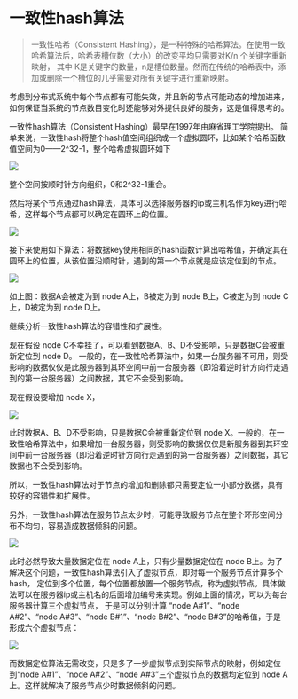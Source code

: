 # 一致性hash算法
> 一致性哈希（Consistent Hashing），是一种特殊的哈希算法。在使用一致哈希算法后，哈希表槽位数（大小）的改变平均只需要对K/n 个关键字重新映射，
其中 K是关键字的数量，n是槽位数量。然而在传统的哈希表中，添加或删除一个槽位的几乎需要对所有关键字进行重新映射。

考虑到分布式系统中每个节点都有可能失效，并且新的节点可能动态的增加进来，如何保证当系统的节点数目变化时还能够对外提供良好的服务，这是值得思考的。

一致性hash算法（Consistent Hashing）最早在1997年由麻省理工学院提出。
简单来说，一致性hash将整个hash值空间组织成一个虚拟圆环，比如某个哈希函数值空间为0——2^32-1，整个哈希虚拟圆环如下

![](./doc.img/consistent-hash-cycle.png)

整个空间按顺时针方向组织，0和2^32-1重合。

然后将某个节点通过hash算法，具体可以选择服务器的ip或主机名作为key进行哈希，这样每个节点都可以确定在圆环上的位置。

![](./doc.img/consistent-hash-four-nodes.png)

接下来使用如下算法：将数据key使用相同的hash函数计算出哈希值，并确定其在圆环上的位置，从该位置沿顺时针，遇到的第一个节点就是应该定位到的节点。

![](./doc.img/consistent-hash-find-node.png)

如上图：数据A会被定为到 node A上，B被定为到 node B上，C被定为到 node C上，D被定为到 node D上。

继续分析一致性hash算法的容错性和扩展性。

现在假设 node C不幸挂了，可以看到数据A、B、D不受影响，只是数据C会被重新定位到 node D。
一般的，在一致性哈希算法中，如果一台服务器不可用，则受影响的数据仅仅是此服务器到其环空间中前一台服务器（即沿着逆时针方向行走遇到的第一台服务器）之间数据，其它不会受到影响。

现在假设要增加 node X，

![](./doc.img/consistent-hash-add-nodeX.png)

此时数据A、B、D不受影响，只是数据C会被重新定位到 node X。一般的，在一致性哈希算法中，如果增加一台服务器，则受影响的数据仅仅是新服务器到其环空间中前一台服务器（即沿着逆时针方向行走遇到的第一台服务器）之间数据，其它数据也不会受到影响。

所以，一致性hash算法对于节点的增加和删除都只需要定位一小部分数据，具有较好的容错性和扩展性。

另外，一致性hash算法在服务节点太少时，可能导致服务节点在整个环形空间分布不均匀，容易造成数据倾斜的问题。

![](./doc.img/consistent-hash-data-skew.png)

此时必然导致大量数据定位在 node A上，只有少量数据定位在 node B上。为了解决这个问题，一致性hash算法引入了虚拟节点，即对每一个服务节点计算多个hash，
定位到多个位置，每个位置都放置一个服务节点，称为虚拟节点。具体做法可以在服务器ip或主机名的后面增加编号来实现。例如上面的情况，可以为每台服务器计算三个虚拟节点，
于是可以分别计算 “node A#1”、“node A#2”、“node A#3”、“node B#1”、“node B#2”、“node B#3”的哈希值，于是形成六个虚拟节点：

![](./doc.img/consistent-hash-virtual-node.png)

而数据定位算法无需改变，只是多了一步虚拟节点到实际节点的映射，例如定位到“node A#1”、“node A#2”、“node A#3”三个虚拟节点的数据均定位到 node A上。这样就解决了服务节点少时数据倾斜的问题。